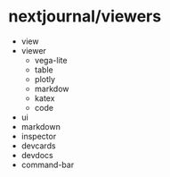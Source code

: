 # nextjournal/viewers

- view
- viewer
  - vega-lite
  - table
  - plotly  
  - markdow
  - katex
  - code 
- ui
- markdown
- inspector
- devcards
- devdocs
- command-bar
